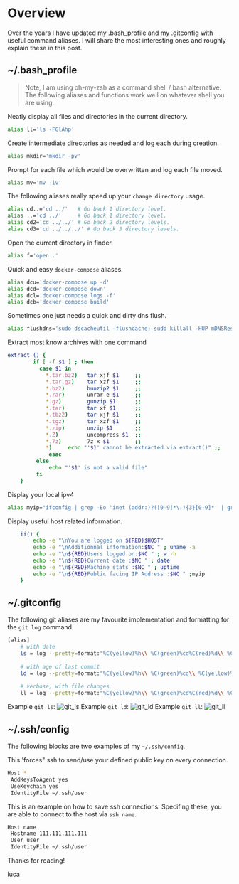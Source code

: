 # Overview

Over the years I have updated my .bash_profile and my .gitconfig with useful command aliases. I will share the most
interesting ones and roughly explain these in this post.

## ~/.bash_profile

> Note, I am using oh-my-zsh as a command shell / bash alternative. The following aliases and functions work well on whatever shell you are using.

Neatly display all files and directories in the current directory.

```bash
alias ll='ls -FGlAhp'
```

Create intermediate directories as needed and log each during creation.

```bash
alias mkdir='mkdir -pv'
```

Prompt for each file which would be overwritten and log each file moved.

```bash
alias mv='mv -iv'
```

The following aliases really speed up your `change directory` usage.

```bash
alias cd..='cd ../'   # Go back 1 directory level.
alias ..='cd ../'     # Go back 1 directory level.
alias cd2='cd ../../' # Go back 2 directory levels.
alias cd3='cd ../../../' # Go back 3 directory levels.
```

Open the current directory in finder.

```bash
alias f='open .'
```

Quick and easy `docker-compose` aliases.

```bash
alias dcu='docker-compose up -d'
alias dcd='docker-compose down'
alias dcl='docker-compose logs -f'
alias dcb='docker-compose build'
```

Sometimes one just needs a quick and dirty dns flush.

```bash
alias flushdns='sudo dscacheutil -flushcache; sudo killall -HUP mDNSResponder; say DNS cache flushed'
```

Extract most know archives with one command

```bash
extract () {
        if [ -f $1 ] ; then
          case $1 in
            *.tar.bz2)   tar xjf $1     ;;
            *.tar.gz)    tar xzf $1     ;;
            *.bz2)       bunzip2 $1     ;;
            *.rar)       unrar e $1     ;;
            *.gz)        gunzip $1      ;;
            *.tar)       tar xf $1      ;;
            *.tbz2)      tar xjf $1     ;;
            *.tgz)       tar xzf $1     ;;
            *.zip)       unzip $1       ;;
            *.Z)         uncompress $1  ;;
            *.7z)        7z x $1        ;;
            *)     echo "'$1' cannot be extracted via extract()" ;;
             esac
         else
             echo "'$1' is not a valid file"
         fi
    }
```

Display your local ipv4

```bash
alias myip="ifconfig | grep -Eo 'inet (addr:)?([0-9]*\.){3}[0-9]*' | grep -Eo '([0-9]*\.){3}[0-9]*' | grep -v '127.0.0.1'"
```

Display useful host related information.

```bash
    ii() {
        echo -e "\nYou are logged on ${RED}$HOST"
        echo -e "\nAdditionnal information:$NC " ; uname -a
        echo -e "\n${RED}Users logged on:$NC " ; w -h
        echo -e "\n${RED}Current date :$NC " ; date
        echo -e "\n${RED}Machine stats :$NC " ; uptime
        echo -e "\n${RED}Public facing IP Address :$NC " ;myip
    }
```

## ~/.gitconfig

The following git aliases are my favourite implementation and formatting for the `git log` command.

```bash
[alias]
    # with date
    ls = log --pretty=format:"%C(yellow)%h\\ %C(green)%cd%C(red)%d\\ %Creset%s%C(green)\\ [%cn]%C(yellow)\\ [%an]" --decorate
    
    # with age of last commit
    ld = log --pretty=format:"%C(yellow)%h\\ %C(green)%cd\\ %C(yellow)%ad%C(red)%d\\ %Creset%s%C(green)\\ [%cn]%C(yellow)\\ [%an]" --decorate --date=relative
    
    # verbose, with file changes
    ll = log --pretty=format:"%C(yellow)%h\\ %C(green)%cd%C(red)%d\\ %Creset%s%C(green)\\ [%cn]%C(yellow)\\ [%an]" --decorate --numstat
```

Example `git ls`:
![git_ls](/images/tech/git_ls.png)
Example `git ld`:
![git_ld](/images/tech/git_ld.png)
Example `git ll`:
![git_ll](/images/tech/git_ll.png)

## ~/.ssh/config

The following blocks are two examples of my `~/.ssh/config`.

This 'forces" ssh to send/use your defined public key on every connection.

```bash
Host *
 AddKeysToAgent yes
 UseKeychain yes
 IdentityFile ~/.ssh/user
```

This is an example on how to save ssh connections. Specifing these, you are able to connect to the host via `ssh name`.

```bash
Host name
 Hostname 111.111.111.111
 User user
 IdentityFile ~/.ssh/user
```

Thanks for reading!

luca
